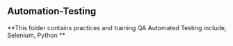 ## Automation-Testing
**This folder contains practices and training QA Automated Testing include, Selenium, Python **
